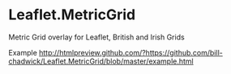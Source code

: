 # Leaflet.MetricGrid
Metric Grid overlay for Leaflet, British and Irish Grids

Example http://htmlpreview.github.com/?https://github.com/bill-chadwick/Leaflet.MetricGrid/blob/master/example.html
